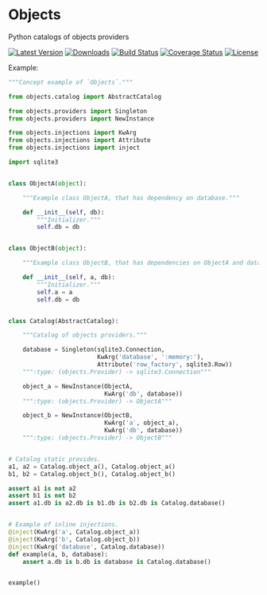 Objects
=======

Python catalogs of objects providers

[![Latest Version](https://pypip.in/version/Objects/badge.svg)](https://pypi.python.org/pypi/Objects/)
[![Downloads](https://pypip.in/download/Objects/badge.svg)](https://pypi.python.org/pypi/Objects/)
[![Build Status](https://travis-ci.org/rmk135/objects.svg?branch=master)](https://travis-ci.org/rmk135/objects)
[![Coverage Status](https://coveralls.io/repos/rmk135/objects/badge.svg)](https://coveralls.io/r/rmk135/objects)
[![License](https://pypip.in/license/Objects/badge.svg)](https://pypi.python.org/pypi/Objects/)

Example:

```python
"""Concept example of `Objects`."""

from objects.catalog import AbstractCatalog

from objects.providers import Singleton
from objects.providers import NewInstance

from objects.injections import KwArg
from objects.injections import Attribute
from objects.injections import inject

import sqlite3


class ObjectA(object):

    """Example class ObjectA, that has dependency on database."""

    def __init__(self, db):
        """Initializer."""
        self.db = db


class ObjectB(object):

    """Example class ObjectB, that has dependencies on ObjectA and database."""

    def __init__(self, a, db):
        """Initializer."""
        self.a = a
        self.db = db


class Catalog(AbstractCatalog):

    """Catalog of objects providers."""

    database = Singleton(sqlite3.Connection,
                         KwArg('database', ':memory:'),
                         Attribute('row_factory', sqlite3.Row))
    """:type: (objects.Provider) -> sqlite3.Connection"""

    object_a = NewInstance(ObjectA,
                           KwArg('db', database))
    """:type: (objects.Provider) -> ObjectA"""

    object_b = NewInstance(ObjectB,
                           KwArg('a', object_a),
                           KwArg('db', database))
    """:type: (objects.Provider) -> ObjectB"""


# Catalog static provides.
a1, a2 = Catalog.object_a(), Catalog.object_a()
b1, b2 = Catalog.object_b(), Catalog.object_b()

assert a1 is not a2
assert b1 is not b2
assert a1.db is a2.db is b1.db is b2.db is Catalog.database()


# Example of inline injections.
@inject(KwArg('a', Catalog.object_a))
@inject(KwArg('b', Catalog.object_b))
@inject(KwArg('database', Catalog.database))
def example(a, b, database):
    assert a.db is b.db is database is Catalog.database()


example()
```
